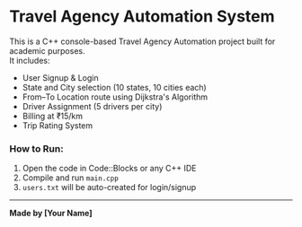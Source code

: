 # Travel Agency Automation System

This is a C++ console-based Travel Agency Automation project built for academic purposes.  
It includes:

- User Signup & Login
- State and City selection (10 states, 10 cities each)
- From–To Location route using Dijkstra's Algorithm
- Driver Assignment (5 drivers per city)
- Billing at ₹15/km
- Trip Rating System

### How to Run:
1. Open the code in Code::Blocks or any C++ IDE
2. Compile and run `main.cpp`
3. `users.txt` will be auto-created for login/signup

---

**Made by [Your Name]**

